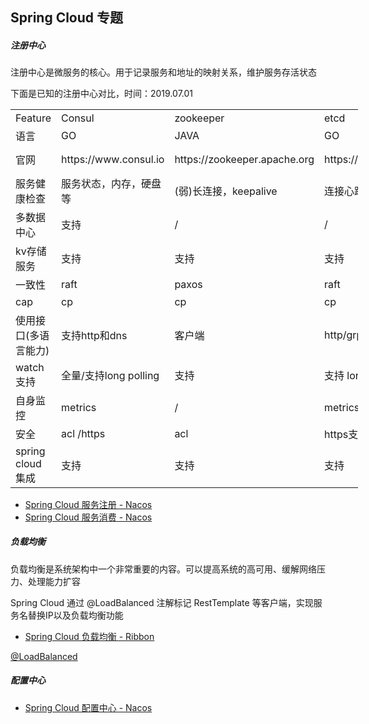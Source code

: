 Spring Cloud 专题
-

##### 注册中心

注册中心是微服务的核心。用于记录服务和地址的映射关系，维护服务存活状态

下面是已知的注册中心对比，时间：2019.07.01

<table cellpadding="0" cellspacing="0" width="1467" style="width: 556px;"><tbody><tr height="27" style="height:27px;"><td height="27" width="227" style="">Feature</td><td width="209" style="">Consul</td><td width="249" style="">zookeeper</td><td width="240" style="">etcd</td><td width="268" style="">eureka</td><td width="273" style="">nacos</td></tr><tr height="27" style="height:27px;"><td height="27" style="">语言</td><td>GO</td><td>JAVA</td><td>GO</td><td>JAVA</td><td>JAVA</td></tr><tr height="27" style="height:27px;"><td height="27" style="">官网</td><td>https://www.consul.io</td><td>https://zookeeper.apache.org</td><td>https://zookeeper.apache.org</td><td>https://github.com/Netflix/eureka</td><td>https://nacos.io/zh-cn/index.html</td></tr><tr height="27" style="height:27px;"><td height="27" style="">服务健康检查</td><td>服务状态，内存，硬盘等</td><td>(弱)长连接，keepalive</td><td>连接心跳</td><td>可配支持</td><td>连接心跳</td></tr><tr height="27" style="height:27px;"><td height="27" style="">多数据中心</td><td>支持</td><td>/</td><td>/</td><td>/</td><td>/</td></tr><tr height="27" style="height:27px;"><td height="27" style="">kv存储服务</td><td>支持</td><td>支持</td><td>支持</td><td>/</td><td>支持</td></tr><tr height="27" style="height:27px;"><td height="27" style="">一致性</td><td>raft</td><td>paxos</td><td>raft</td><td>/</td><td>raft</td></tr><tr height="27" style="height:27px;"><td height="27" style="">cap</td><td>cp</td><td>cp</td><td>cp</td><td>ap</td><td>ap cp</td></tr><tr height="27" style="height:27px;"><td height="27" style="">使用接口(多语言能力)</td><td>支持http和dns</td><td>客户端</td><td>http/grpc</td><td>http（sidecar）</td><td>客户端</td></tr><tr height="27" style="height:27px;"><td height="27" style="">watch支持</td><td>全量/支持long polling</td><td>支持</td><td>支持 long polling</td><td>支持 long polling/大部分增量</td><td>支持 long polling</td></tr><tr height="27" style="height:27px;"><td height="27" style="">自身监控</td><td>metrics</td><td>/</td><td>metrics</td><td>metrics</td><td>metrics</td></tr><tr height="27" style="height:27px;"><td height="27" style="">安全</td><td>acl /https</td><td>acl</td><td>https支持（弱)</td><td>/</td><td>/</td></tr><tr height="27" style="height:27px;"><td height="27" style="">spring cloud集成</td><td>支持</td><td>支持</td><td>支持</td><td>支持</td><td>支持</td></tr></tbody></table>

- [Spring Cloud 服务注册 - Nacos](/nacos/spring_cloud_discovery_provider.md)
- [Spring Cloud 服务消费 - Nacos](/nacos/spring_cloud_discovery_consumer.md)

##### 负载均衡

负载均衡是系统架构中一个非常重要的内容。可以提高系统的高可用、缓解网络压力、处理能力扩容

Spring Cloud 通过 @LoadBalanced 注解标记 RestTemplate 等客户端，实现服务名替换IP以及负载均衡功能

- [Spring Cloud 负载均衡 - Ribbon](/ribbon/spring_cloud_loadbalancer.md)

[@LoadBalanced](LoadBalanced.md)

##### 配置中心

- [Spring Cloud 配置中心 - Nacos](/nacos/spring_cloud_config.md)